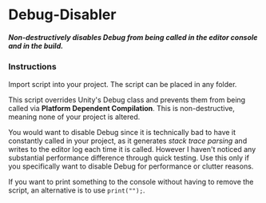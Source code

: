 # Debug-Disabler

##### Non-destructively disables Debug from being called in the editor console and in the build.

### Instructions

Import script into your project. The script can be placed in any folder.

This script overrides Unity's Debug class and prevents them from being called via __Platform Dependent Compilation__. This is non-destructive, meaning none of your project is altered.

You would want to disable Debug since it is technically bad to have it constantly called in your project, as it generates _stack trace parsing_ and writes to the editor log each time it is called. However I haven't noticed any substantial performance difference through quick testing. Use this only if you specifically want to disable Debug for performance or clutter reasons.

If you want to print something to the console without having to remove the script, an alternative is to use `print("");`.
